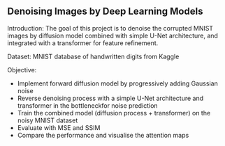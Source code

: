 ## Denoising Images by Deep Learning Models

Introduction: The goal of this project is to denoise the corrupted MNIST images by diffusion model combined with simple U-Net architecture, and integrated with a transformer for feature refinement.

Dataset: MNIST database of handwritten digits from Kaggle

Objective:
- Implement forward diffusion model by progressively adding Gaussian noise
- Reverse denoising process with a simple U-Net architecture and transformer in the bottleneckfor noise prediction
- Train the combined model (diffusion process + transformer) on the noisy MNIST dataset
- Evaluate with MSE and SSIM
- Compare the performance and visualise the attention maps
